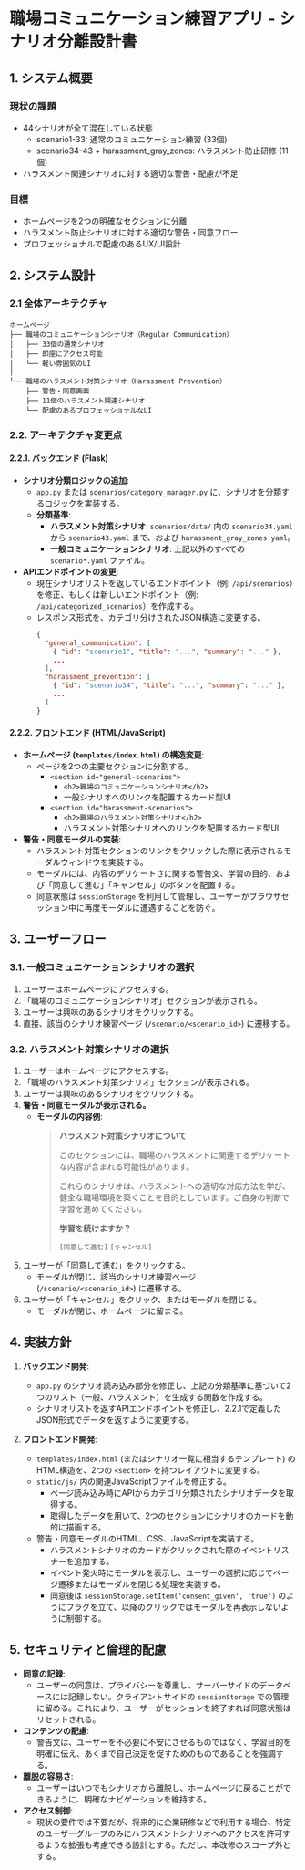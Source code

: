 # 職場コミュニケーション練習アプリ - シナリオ分離設計書

## 1. システム概要

### 現状の課題
- 44シナリオが全て混在している状態
  - scenario1-33: 通常のコミュニケーション練習 (33個)
  - scenario34-43 + harassment_gray_zones: ハラスメント防止研修 (11個)
- ハラスメント関連シナリオに対する適切な警告・配慮が不足

### 目標
- ホームページを2つの明確なセクションに分離
- ハラスメント防止シナリオに対する適切な警告・同意フロー
- プロフェッショナルで配慮のあるUX/UI設計

## 2. システム設計

### 2.1 全体アーキテクチャ

```
ホームページ
├── 職場のコミュニケーションシナリオ（Regular Communication）
│   ├── 33個の通常シナリオ
│   ├── 即座にアクセス可能
│   └── 軽い雰囲気のUI
│
└── 職場のハラスメント対策シナリオ（Harassment Prevention）
    ├── 警告・同意画面
    ├── 11個のハラスメント関連シナリオ
    └── 配慮のあるプロフェッショナルなUI
```

### 2.2. アーキテクチャ変更点

#### 2.2.1. バックエンド (Flask)

- **シナリオ分類ロジックの追加**:
    - `app.py` または `scenarios/category_manager.py` に、シナリオを分類するロジックを実装する。
    - **分類基準**:
        - **ハラスメント対策シナリオ**: `scenarios/data/` 内の `scenario34.yaml` から `scenario43.yaml` まで、および `harassment_gray_zones.yaml`。
        - **一般コミュニケーションシナリオ**: 上記以外のすべての `scenario*.yaml` ファイル。
- **APIエンドポイントの変更**:
    - 現在シナリオリストを返しているエンドポイント（例: `/api/scenarios`）を修正、もしくは新しいエンドポイント（例: `/api/categorized_scenarios`）を作成する。
    - レスポンス形式を、カテゴリ分けされたJSON構造に変更する。
      ```json
      {
        "general_communication": [
          { "id": "scenario1", "title": "...", "summary": "..." },
          ...
        ],
        "harassment_prevention": [
          { "id": "scenario34", "title": "...", "summary": "..." },
          ...
        ]
      }
      ```

#### 2.2.2. フロントエンド (HTML/JavaScript)

- **ホームページ (`templates/index.html`) の構造変更**:
    - ページを2つの主要セクションに分割する。
        - `<section id="general-scenarios">`
            - `<h2>職場のコミュニケーションシナリオ</h2>`
            - 一般シナリオへのリンクを配置するカード型UI
        - `<section id="harassment-scenarios">`
            - `<h2>職場のハラスメント対策シナリオ</h2>`
            - ハラスメント対策シナリオへのリンクを配置するカード型UI
- **警告・同意モーダルの実装**:
    - ハラスメント対策セクションのリンクをクリックした際に表示されるモーダルウィンドウを実装する。
    - モーダルには、内容のデリケートさに関する警告文、学習の目的、および「同意して進む」「キャンセル」のボタンを配置する。
    - 同意状態は `sessionStorage` を利用して管理し、ユーザーがブラウザセッション中に再度モーダルに遭遇することを防ぐ。

## 3. ユーザーフロー

### 3.1. 一般コミュニケーションシナリオの選択

1.  ユーザーはホームページにアクセスする。
2.  「職場のコミュニケーションシナリオ」セクションが表示される。
3.  ユーザーは興味のあるシナリオをクリックする。
4.  直接、該当のシナリオ練習ページ (`/scenario/<scenario_id>`) に遷移する。

### 3.2. ハラスメント対策シナリオの選択

1.  ユーザーはホームページにアクセスする。
2.  「職場のハラスメント対策シナリオ」セクションが表示される。
3.  ユーザーは興味のあるシナリオをクリックする。
4.  **警告・同意モーダルが表示される。**
    - **モーダルの内容例**:
        > **ハラスメント対策シナリオについて**
        >
        > このセクションには、職場のハラスメントに関連するデリケートな内容が含まれる可能性があります。
        >
        > これらのシナリオは、ハラスメントへの適切な対応方法を学び、健全な職場環境を築くことを目的としています。ご自身の判断で学習を進めてください。
        >
        > **学習を続けますか？**
        >
        > `[同意して進む]` `[キャンセル]`
5.  ユーザーが「同意して進む」をクリックする。
    - モーダルが閉じ、該当のシナリオ練習ページ (`/scenario/<scenario_id>`) に遷移する。
6.  ユーザーが「キャンセル」をクリック、またはモーダルを閉じる。
    - モーダルが閉じ、ホームページに留まる。

## 4. 実装方針

1.  **バックエンド開発**:
    - `app.py` のシナリオ読み込み部分を修正し、上記の分類基準に基づいて2つのリスト（一般、ハラスメント）を生成する関数を作成する。
    - シナリオリストを返すAPIエンドポイントを修正し、2.2.1で定義したJSON形式でデータを返すように変更する。

2.  **フロントエンド開発**:
    - `templates/index.html` (またはシナリオ一覧に相当するテンプレート) のHTML構造を、2つの `<section>` を持つレイアウトに変更する。
    - `static/js/` 内の関連JavaScriptファイルを修正する。
        - ページ読み込み時にAPIからカテゴリ分類されたシナリオデータを取得する。
        - 取得したデータを用いて、2つのセクションにシナリオのカードを動的に描画する。
    - 警告・同意モーダルのHTML、CSS、JavaScriptを実装する。
        - ハラスメントシナリオのカードがクリックされた際のイベントリスナーを追加する。
        - イベント発火時にモーダルを表示し、ユーザーの選択に応じてページ遷移またはモーダルを閉じる処理を実装する。
        - 同意後は `sessionStorage.setItem('consent_given', 'true')` のようにフラグを立て、以降のクリックではモーダルを再表示しないように制御する。

## 5. セキュリティと倫理的配慮

- **同意の記録**:
    - ユーザーの同意は、プライバシーを尊重し、サーバーサイドのデータベースには記録しない。クライアントサイドの `sessionStorage` での管理に留める。これにより、ユーザーがセッションを終了すれば同意状態はリセットされる。
- **コンテンツの配慮**:
    - 警告文は、ユーザーを不必要に不安にさせるものではなく、学習目的を明確に伝え、あくまで自己決定を促すためのものであることを強調する。
- **離脱の容易さ**:
    - ユーザーはいつでもシナリオから離脱し、ホームページに戻ることができるように、明確なナビゲーションを維持する。
- **アクセス制御**:
    - 現状の要件では不要だが、将来的に企業研修などで利用する場合、特定のユーザーグループのみにハラスメントシナリオへのアクセスを許可するような拡張も考慮できる設計とする。ただし、本改修のスコープ外とする。
